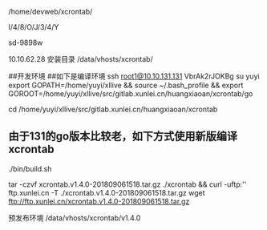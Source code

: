 /home/devweb/xcrontab/

I/4/8/O/J/3/4/Y

sd-9898w

10.10.62.28 安装目录
/data/vhosts/xcrontab/


##开发环境
##如下是编译环境
ssh root1@10.10.131.131
VbrAk2rJOKBg
su yuyi
export GOPATH=/home/yuyi/xllive && source  ~/.bash_profile && export GOROOT=/home/yuyi/xllive/src/gitlab.xunlei.cn/huangxiaoan/xcrontab/go

cd /home/yuyi/xllive/src/gitlab.xunlei.cn/huangxiaoan/xcrontab

## 由于131的go版本比较老，如下方式使用新版编译xcrontab
./bin/build.sh

tar -czvf xcrontab.v1.4.0-201809061518.tar.gz ./xcrontab && curl -uftp:'' ftp.xunlei.cn -T ./xcrontab.v1.4.0-201809061518.tar.gz
wget ftp://ftp.xunlei.cn/xcrontab.v1.4.0-201809061518.tar.gz


预发布环境
/data/vhosts/xcrontab/v1.4.0

